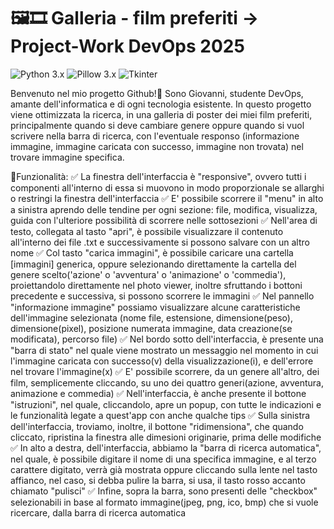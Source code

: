 # 🖼️🎞️ Galleria - film preferiti -> Project-Work DevOps 2025

![Python 3.x](https://badgen.net/badge/Python/3.x/blue?icon=python)
![Pillow 3.x](https://badgen.net/badge/Pillow/11.x/#ad18b5?icon=python)
![Tkinter](https://badgen.net/badge/Tkinter/Framework/red?icon=python)

Benvenuto nel mio progetto Github!🧪 Sono Giovanni, studente DevOps, amante dell'informatica e di ogni tecnologia esistente. In questo progetto viene ottimizzata la ricerca, in una galleria di poster dei miei film preferiti, principalmente quando si deve cambiare genere oppure quando si vuol scrivere nella barra di ricerca, con l'eventuale responso (informazione immagine, immagine caricata con successo, immagine non trovata) nel trovare immagine specifica.

📖Funzionalità: ✅ La finestra dell'interfaccia è "responsive", ovvero tutti i componenti all'interno di essa si muovono in modo proporzionale se allarghi o restringi la finestra dell'interfaccia 
✅ E' possibile scorrere il "menu" in alto a sinistra aprendo delle tendine per ogni sezione: file, modifica, visualizza, guida con l'ulteriore possibilità di scorrere nelle sottosezioni ✅ Nell'area di testo, collegata al tasto "apri", è possibile visualizzare il contenuto all'interno dei file .txt e successivamente si possono salvare con un altro nome ✅ Col tasto "carica immagini", è possibile caricare una cartella [immagini] generica, oppure selezionando direttamente la cartella del genere scelto('azione' o 'avventura' o 'animazione' o 'commedia'), proiettandolo direttamente nel photo viewer, inoltre sfruttando i bottoni precedente e successiva, si possono scorrere le immagini ✅ Nel pannello "informazione immagine" possiamo visualizzare alcune caratteristiche dell'immagine selezionata (nome file, estensione, dimensione(peso), dimensione(pixel), posizione numerata immagine, data creazione(se modificata), percorso file) ✅ Nel bordo sotto dell'interfaccia, è presente una "barra di stato" nel quale viene mostrato un messaggio nel momento in cui l'immagine caricata con successo(v) della visualizzazione(i), e dell'errore nel trovare l'immagine(x) ✅ E' possibile scorrere, da un genere all'altro, dei film, semplicemente cliccando, su uno dei quattro generi(azione, avventura, animazione e commedia) ✅ Nell'interfaccia, è anche presente il bottone "istruzioni", nel quale, cliccandolo, apre un popup, con tutte le indicazioni e le funzionalità legate a quest'app con anche qualche tips ✅ Sulla sinistra dell'interfaccia, troviamo, inoltre, il bottone "ridimensiona", che quando cliccato, ripristina la finestra alle dimesioni originarie, prima delle modifiche ✅ In alto a destra, dell'interfaccia, abbiamo la "barra di ricerca automatica", nel quale, è possibile digitare il nome di una specifica immagine, e al terzo carattere digitato, verrà già mostrata oppure cliccando sulla lente nel tasto affianco, nel caso, si debba pulire la barra, si usa, il tasto rosso accanto chiamato "pulisci" ✅ Infine, sopra la barra, sono presenti delle "checkbox" selezionabili in base al formato immagine(jpeg, png, ico, bmp) che si vuole ricercare, dalla barra di ricerca automatica             
